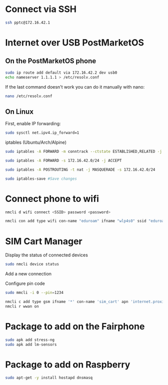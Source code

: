 # Connect via SSH
```bash
ssh pptc@172.16.42.1
```

# Internet over USB PostMarketOS
## On the PostMarketOS phone
```bash
sudo ip route add default via 172.16.42.2 dev usb0
echo nameserver 1.1.1.1 > /etc/resolv.conf
```

If the last command doesn't work you can do it manually with nano:
```bash
nano /etc/resolv.conf
```

## On Linux
First, enable IP forwarding:
```bash
sudo sysctl net.ipv4.ip_forward=1
```
iptables (Ubuntu/Arch/Alpine)
```bash
sudo iptables -A FORWARD -m conntrack --ctstate ESTABLISHED,RELATED -j ACCEPT

sudo iptables -A FORWARD -s 172.16.42.0/24 -j ACCEPT

sudo iptables -A POSTROUTING -t nat -j MASQUERADE -s 172.16.42.0/24

sudo iptables-save #Save changes
```

# Connect phone to wifi
```bash
nmcli d wifi connect <SSID> password <password>
```

```bash
nmcli con add type wifi con-name "eduroam" ifname "wlp4s0" ssid "eduroam" wifi-sec.key-mgmt "wpa-eap" 802-1x.identity "maxime.danlee@student.uclouvain.be" 802-1x.password <password> 802-1x.system-ca-certs "yes" 802-1x.domain-suffix-match "radius.lu.se" 802-1x.eap "peap" 802-1x.phase2-auth "mschapv2"
```

# SIM Cart Manager
Display the status of connected devices
```bash
sudo nmcli device status
```

Add a new connection

Configure pin code
```bash
sudo mmcli -i 0 --pin=1234
```

```bash
nmcli c add type gsm ifname '*' con-name 'sim_cart' apn 'internet.proximus.be'
nmcli r wwan on
```

# Package to add  on the Fairphone 
```bash
sudo apk add stress-ng
sudo apk add lm-sensors
```

# Package to add  on Raspberry
```bash
sudo apt-get -y install hostapd dnsmasq
```
